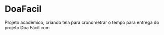 # DoaFacil

Projeto acadêmico, criando tela para cronometrar o tempo para entrega do projeto Doa Fácil.com 
